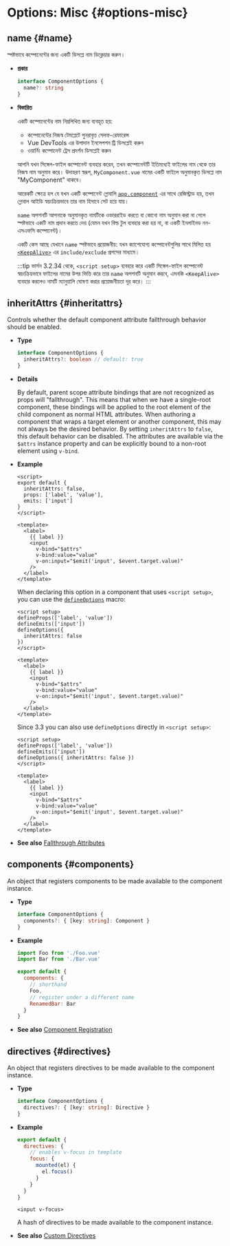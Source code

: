 # Options: Misc {#options-misc}

## name {#name}

স্পষ্টভাবে কম্পোনেন্টের জন্য একটি ডিসপ্লে নাম ডিক্লেয়ার করুন।

- **প্রকার**

  ```ts
  interface ComponentOptions {
    name?: string
  }
  ```

- **বিস্তারিত**

  একটি কম্পোনেন্টের নাম নিম্নলিখিত জন্য ব্যবহৃত হয়:

  - কম্পোনেন্টের নিজস্ব টেমপ্লেটে পুনরাবৃত্ত সেলফ-রেফারেন্স
  - Vue DevTools এর উপাদান ইনসেপশন ট্রি ডিসপ্লেই করুন
  - ওয়ার্নিং  কম্পোনেন্ট ট্রেস প্রদর্শন ডিসপ্লেই করুন

  আপনি যখন সিঙ্গেল-ফাইল কম্পোনেন্ট ব্যবহার করেন, তখন কম্পোনেন্টটি ইতিমধ্যেই ফাইলের নাম থেকে তার নিজস্ব নাম অনুমান করে। উদাহরণ স্বরূপ, `MyComponent.vue` নামের একটি ফাইলে অনুমানকৃত ডিসপ্লে নাম "MyComponent" থাকবে।

  আরেকটি ক্ষেত্রে হল যে যখন একটি কম্পোনেন্ট গ্লোবালি [`app.component`](/api/application#app-component) এর সাথে রেজিস্ট্রাড হয়, তখন গ্লোবাল আইডি স্বয়ংক্রিয়ভাবে তার নাম হিসাবে সেট হয়ে যায়।

  `name` অপশনটি আপনাকে অনুমানকৃত নামটিকে ওভাররাইড করতে বা কোনো নাম অনুমান করা না গেলে স্পষ্টভাবে একটি নাম প্রদান করতে দেয় (যেমন যখন বিল্ড টুল ব্যবহার করা হয় না, বা একটি ইনলাইনড নন-এসএফসি কম্পোনেন্ট)।

  একটি কেস আছে যেখানে `name` স্পষ্টভাবে প্রয়োজনীয়: যখন ক্যাশেযোগ্য কম্পোনেন্টগুলির সাথে মিলিত হয় [`<KeepAlive>`](/guide/built-ins/keep-alive) এর `include/exclude` প্রপসের মাধ্যমে।

  :::tip
  ভার্সন 3.2.34 থেকে, `<script setup>` ব্যবহার করে একটি সিঙ্গেল-ফাইল কম্পোনেন্ট স্বয়ংক্রিয়ভাবে ফাইলের নামের উপর ভিত্তি করে তার `name` অপশনটি অনুমান করবে, এমনকি `<KeepAlive>` ব্যবহার করলেও নামটি ম্যানুয়ালি ঘোষণা করার প্রয়োজনীয়তা দূর করে।
  :::

## inheritAttrs {#inheritattrs}

Controls whether the default component attribute fallthrough behavior should be enabled.

- **Type**

  ```ts
  interface ComponentOptions {
    inheritAttrs?: boolean // default: true
  }
  ```

- **Details**

  By default, parent scope attribute bindings that are not recognized as props will "fallthrough". This means that when we have a single-root component, these bindings will be applied to the root element of the child component as normal HTML attributes. When authoring a component that wraps a target element or another component, this may not always be the desired behavior. By setting `inheritAttrs` to `false`, this default behavior can be disabled. The attributes are available via the `$attrs` instance property and can be explicitly bound to a non-root element using `v-bind`.

- **Example**

  <div class="options-api">

  ```vue
  <script>
  export default {
    inheritAttrs: false,
    props: ['label', 'value'],
    emits: ['input']
  }
  </script>

  <template>
    <label>
      {{ label }}
      <input
        v-bind="$attrs"
        v-bind:value="value"
        v-on:input="$emit('input', $event.target.value)"
      />
    </label>
  </template>
  ```

  </div>
  <div class="composition-api">

  When declaring this option in a component that uses `<script setup>`, you can use the [`defineOptions`](/api/sfc-script-setup#defineoptions) macro:

  ```vue
  <script setup>
  defineProps(['label', 'value'])
  defineEmits(['input'])
  defineOptions({
    inheritAttrs: false
  })
  </script>

  <template>
    <label>
      {{ label }}
      <input
        v-bind="$attrs"
        v-bind:value="value"
        v-on:input="$emit('input', $event.target.value)"
      />
    </label>
  </template>
  ```

  Since 3.3 you can also use `defineOptions` directly in `<script setup>`:

  ```vue
  <script setup>
  defineProps(['label', 'value'])
  defineEmits(['input'])
  defineOptions({ inheritAttrs: false })
  </script>

  <template>
    <label>
      {{ label }}
      <input
        v-bind="$attrs"
        v-bind:value="value"
        v-on:input="$emit('input', $event.target.value)"
      />
    </label>
  </template>
  ```

  </div>

- **See also** [Fallthrough Attributes](/guide/components/attrs)

## components {#components}

An object that registers components to be made available to the component instance.

- **Type**

  ```ts
  interface ComponentOptions {
    components?: { [key: string]: Component }
  }
  ```

- **Example**

  ```js
  import Foo from './Foo.vue'
  import Bar from './Bar.vue'

  export default {
    components: {
      // shorthand
      Foo,
      // register under a different name
      RenamedBar: Bar
    }
  }
  ```

- **See also** [Component Registration](/guide/components/registration)

## directives {#directives}

An object that registers directives to be made available to the component instance.

- **Type**

  ```ts
  interface ComponentOptions {
    directives?: { [key: string]: Directive }
  }
  ```

- **Example**

  ```js
  export default {
    directives: {
      // enables v-focus in template
      focus: {
        mounted(el) {
          el.focus()
        }
      }
    }
  }
  ```

  ```vue-html
  <input v-focus>
  ```

  A hash of directives to be made available to the component instance.

- **See also** [Custom Directives](/guide/reusability/custom-directives)
